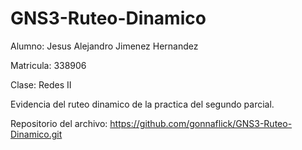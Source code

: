 # GNS3-Ruteo-Dinamico
Alumno: Jesus Alejandro Jimenez Hernandez

Matricula: 338906

Clase: Redes II

Evidencia del ruteo dinamico de la practica del segundo parcial.

Repositorio del archivo: https://github.com/gonnaflick/GNS3-Ruteo-Dinamico.git
